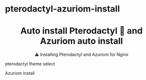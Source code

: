 # pterodactyl-azuriom-install
<h1 align="center">Auto install Pterodactyl 🦅 and Azuriom auto install</h1>

<p align="center"> ⚠️ Installing Pterodactyl and Azuriom for Nginx</p>

pterodactyl theme select

Azuriom install 

